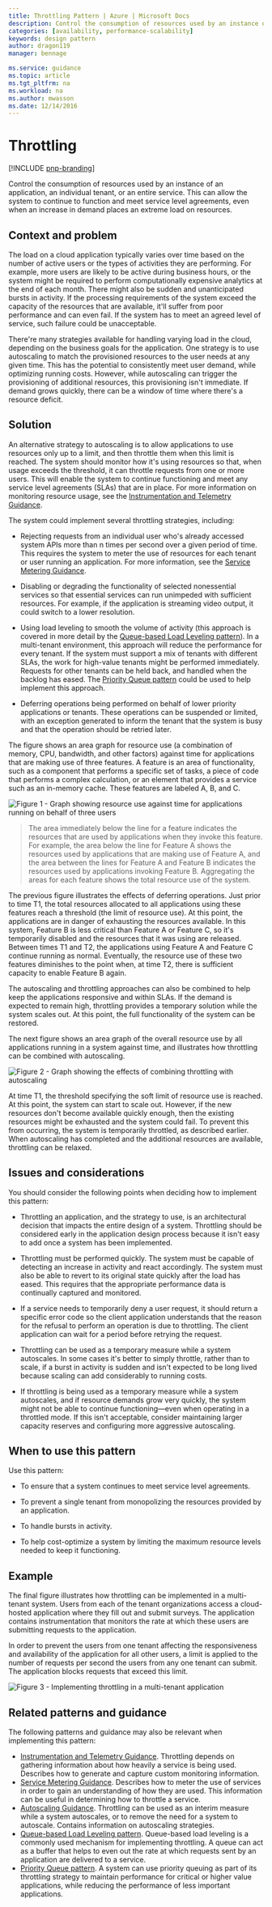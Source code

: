 ```yaml
---
title: Throttling Pattern | Azure | Microsoft Docs
description: Control the consumption of resources used by an instance of an application, an individual tenant, or an entire service.
categories: [availability, performance-scalability]
keywords: design pattern
author: dragon119
manager: bennage

ms.service: guidance
ms.topic: article
ms.tgt_pltfrm: na
ms.workload: na
ms.author: mwasson
ms.date: 12/14/2016
---
```


# Throttling

[!INCLUDE [pnp-branding](../includes/header.md)]

Control the consumption of resources used by an instance of an application, an individual tenant, or an entire service. This can allow the system to continue to function and meet service level agreements, even when an increase in demand places an extreme load on resources.

## Context and problem

The load on a cloud application typically varies over time based on the number of active users or the types of activities they are performing. For example, more users are likely to be active during business hours, or the system might be required to perform computationally expensive analytics at the end of each month. There might also be sudden and unanticipated bursts in activity. If the processing requirements of the system exceed the capacity of the resources that are available, it'll suffer from poor performance and can even fail. If the system has to meet an agreed level of service, such failure could be unacceptable.

There're many strategies available for handling varying load in the cloud, depending on the business goals for the application. One strategy is to use autoscaling to match the provisioned resources to the user needs at any given time. This has the potential to consistently meet user demand, while optimizing running costs. However, while autoscaling can trigger the provisioning of additional resources, this provisioning isn't immediate. If demand grows quickly, there can be a window of time where there's a resource deficit.

## Solution

An alternative strategy to autoscaling is to allow applications to use resources only up to a limit, and then throttle them when this limit is reached. The system should monitor how it's using resources so that, when usage exceeds the threshold, it can throttle requests from one or more users. This will enable the system to continue functioning and meet any service level agreements (SLAs) that are in place. For more information on monitoring resource usage, see the [Instrumentation and Telemetry Guidance](https://msdn.microsoft.com/library/dn589775.aspx).

The system could implement several throttling strategies, including:

- Rejecting requests from an individual user who's already accessed system APIs more than n times per second over a given period of time. This requires the system to meter the use of resources for each tenant or user running an application. For more information, see the [Service Metering Guidance](https://msdn.microsoft.com/library/dn589796.aspx).

- Disabling or degrading the functionality of selected nonessential services so that essential services can run unimpeded with sufficient resources. For example, if the application is streaming video output, it could switch to a lower resolution.

- Using load leveling to smooth the volume of activity (this approach is covered in more detail by the [Queue-based Load Leveling pattern](queue-based-load-leveling.md)). In a multi-tenant environment, this approach will reduce the performance for every tenant. If the system must support a mix of tenants with different SLAs, the work for high-value tenants might be performed immediately. Requests for other tenants can be held back, and handled when the backlog has eased. The [Priority Queue pattern][] could be used to help implement this approach.

- Deferring operations being performed on behalf of lower priority applications or tenants. These operations can be suspended or limited, with an exception generated to inform the tenant that the system is busy and that the operation should be retried later.

The figure shows an area graph for resource use (a combination of memory, CPU, bandwidth, and other factors) against time for applications that are making use of three features. A feature is an area of functionality, such as a component that performs a specific set of tasks, a piece of code that performs a complex calculation, or an element that provides a service such as an in-memory cache. These features are labeled A, B, and C.

![Figure 1 - Graph showing resource use against time for applications running on behalf of three users](./_images/throttling-resource-utilization.png)


> The area immediately below the line for a feature indicates the resources that are used by applications when they invoke this feature. For example, the area below the line for Feature A shows the resources used by applications that are making use of Feature A, and the area between the lines for Feature A and Feature B indicates the resources used by applications invoking Feature B. Aggregating the areas for each feature shows the total resource use of the system.

The previous figure illustrates the effects of deferring operations. Just prior to time T1, the total resources allocated to all applications using these features reach a threshold (the limit of resource use). At this point, the applications are in danger of exhausting the resources available. In this system, Feature B is less critical than Feature A or Feature C, so it's temporarily disabled and the resources that it was using are released. Between times T1 and T2, the applications using Feature A and Feature C continue running as normal. Eventually, the resource use of these two features diminishes to the point when, at time T2, there is sufficient capacity to enable Feature B again.

The autoscaling and throttling approaches can also be combined to help keep the applications responsive and within SLAs. If the demand is expected to remain high, throttling provides a temporary solution while the system scales out. At this point, the full functionality of the system can be restored.

The next figure shows an area graph of the overall resource use by all applications running in a system against time, and illustrates how throttling can be combined with autoscaling.

![Figure 2 - Graph showing the effects of combining throttling with autoscaling](./_images/throttling-autoscaling.png)


At time T1, the threshold specifying the soft limit of resource use is reached. At this point, the system can start to scale out. However, if the new resources don't become available quickly enough, then the existing resources might be exhausted and the system could fail. To prevent this from occurring, the system is temporarily throttled, as described earlier. When autoscaling has completed and the additional resources are available, throttling can be relaxed.

## Issues and considerations

You should consider the following points when deciding how to implement this pattern:

- Throttling an application, and the strategy to use, is an architectural decision that impacts the entire design of a system. Throttling should be considered early in the application design process because it isn't easy to add once a system has been implemented.

- Throttling must be performed quickly. The system must be capable of detecting an increase in activity and react accordingly. The system must also be able to revert to its original state quickly after the load has eased. This requires that the appropriate performance data is continually captured and monitored.

- If a service needs to temporarily deny a user request, it should return a specific error code so the client application understands that the reason for the refusal to perform an operation is due to throttling. The client application can wait for a period before retrying the request.

- Throttling can be used as a temporary measure while a system autoscales. In some cases it's better to simply throttle, rather than to scale, if a burst in activity is sudden and isn't expected to be long lived because scaling can add considerably to running costs.

- If throttling is being used as a temporary measure while a system autoscales, and if resource demands grow very quickly, the system might not be able to continue functioning&mdash;even when operating in a throttled mode. If this isn't acceptable, consider maintaining larger capacity reserves and configuring more aggressive autoscaling.

## When to use this pattern

Use this pattern:

- To ensure that a system continues to meet service level agreements.

- To prevent a single tenant from monopolizing the resources provided by an application.

- To handle bursts in activity.

- To help cost-optimize a system by limiting the maximum resource levels needed to keep it functioning.

## Example

The final figure illustrates how throttling can be implemented in a multi-tenant system. Users from each of the tenant organizations access a cloud-hosted application where they fill out and submit surveys. The application contains instrumentation that monitors the rate at which these users are submitting requests to the application.

In order to prevent the users from one tenant affecting the responsiveness and availability of the application for all other users, a limit is applied to the number of requests per second the users from any one tenant can submit. The application blocks requests that exceed this limit.

![Figure 3 - Implementing throttling in a multi-tenant application](./_images/throttling-multi-tenant.png)


## Related patterns and guidance

The following patterns and guidance may also be relevant when implementing this pattern:
- [Instrumentation and Telemetry Guidance](https://msdn.microsoft.com/library/dn589775.aspx). Throttling depends on gathering information about how heavily a service is being used. Describes how to generate and capture custom monitoring information.
- [Service Metering Guidance](https://msdn.microsoft.com/library/dn589796.aspx). Describes how to meter the use of services in order to gain an understanding of how they are used. This information can be useful in determining how to throttle a service.
- [Autoscaling Guidance](https://msdn.microsoft.com/library/dn589774.aspx). Throttling can be used as an interim measure while a system autoscales, or to remove the need for a system to autoscale. Contains information on autoscaling strategies.
- [Queue-based Load Leveling pattern](queue-based-load-leveling.md). Queue-based load leveling is a commonly used mechanism for implementing throttling. A queue can act as a buffer that helps to even out the rate at which requests sent by an application are delivered to a service.
- [Priority Queue pattern][]. A system can use priority queuing as part of its throttling strategy to maintain performance for critical or higher value applications, while reducing the performance of less important applications.

[Priority Queue pattern]: priority-queue.md